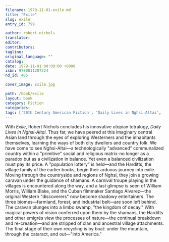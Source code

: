 ```yaml
---
filename: 1979-11-01-exile.md
title: "Exile"
slug: exile
entry_id: 799

author: robert-nichols
translator: 
editor: 
contributors: 
tagline: 
original_language: ""
catalog: 
date: 1979-11-01 00:00:00 +0000 
isbn: 9780811207324
nd_id: 485

cover_image: Exile.jpg

path: /book/exile
layout: book
category: Fiction
categories: 
tags: ['20th Century American Fiction', 'Daily Lives in Nghsi-Altai', 'Travel Literature']
---
```

With *Exile*, Robert Nichols concludes his innovative utopian tetralogy, *Daily Lives in Nghsi-Altai*. Thus far, we have peered at this imaginary central Asian land through the eyes of exploring Westerners and the inhabitants themselves, learning the ways of both city dwellers and country folk. We have come to see Nghsi-Altai––a technologically "advanced” communalized country within a "primitive" social and religious matrix-no longer as a paradox but as a civilization in balance. Yet even a balanced civilization must pay its price. A "population lottery" is held––and the Harditts, the village family of the earlier books, begin their arduous journey into exile. Moving through the countryside and regions of Nghsi, they join a growing caravan under the guidance of shamans. A carnival troupe playing in the villages is encountered along the way, and a last glimpse is seen of William Morris, William Blake, and the Cuban filmmaker Santiago Alvarez––the original Western "discoverers" now become shadowy entertainers. The three biomes––farmland, forest, and industrial belt––are soon left behind. The caravan plunges into a limbo swamp, "the kingdom of decay." With magical powers of vision conferred upon them by the shamans, the Harditts and other emigrés view the processes of nature––the continual breakdown and re-creation––and are stripped of clan and ancestral village attachments. The final stage of their own recycling is by boat: under the mountain, through the cataract, and out––"into America."





